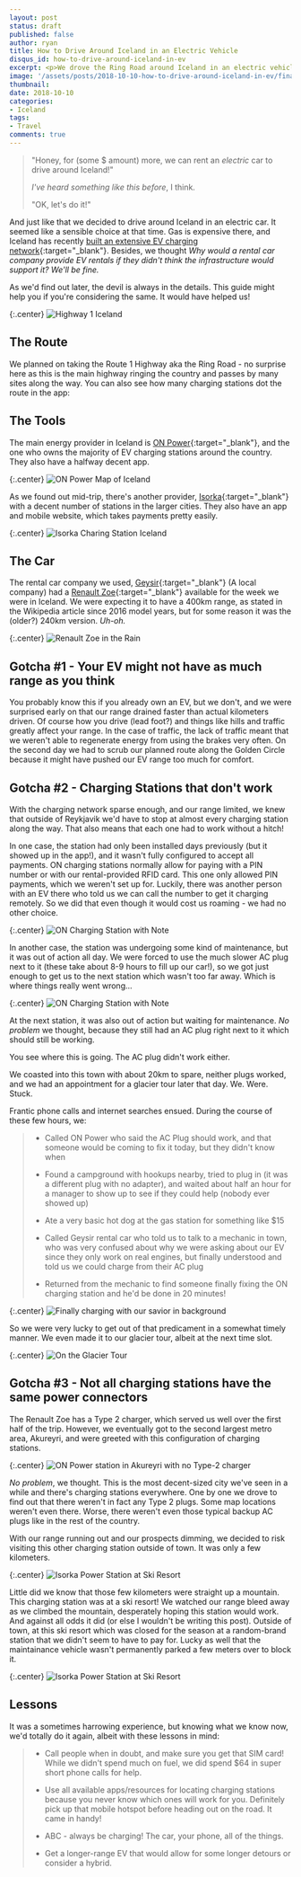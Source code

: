 ```yaml
---
layout: post
status: draft   
published: false
author: ryan
title: How to Drive Around Iceland in an Electric Vehicle
disqus_id: how-to-drive-around-iceland-in-ev
excerpt: <p>We drove the Ring Road around Iceland in an electric vehicle in a week. How did it go? This is what we learned...</p>
image: '/assets/posts/2018-10-10-how-to-drive-around-iceland-in-ev/finally-charging.jpg'
thumbnail:
date: 2018-10-10
categories:
- Iceland
tags: 
- Travel
comments: true
---
```


>"Honey, for (some $ amount) more, we can rent an _electric_ car to drive around Iceland!"
>
>_I've heard something like this before_, I think. 
>
>"OK, let's do it!"

And just like that we decided to drive around Iceland in an electric car. It seemed like a sensible choice at that time. Gas is expensive there, and Iceland has recently [built an extensive EV charging network](https://cleantechnica.com/2018/05/16/iceland-saturates-its-1300-kilometer-route-1-with-network-of-20-abb-dc-fast-chargers/){:target="_blank"}. Besides, we thought _Why would a rental car company provide EV rentals if they didn't think the infrastructure would support it? We'll be fine._

As we'd find out later, the devil is always in the details. This guide might help you if you're considering the same. It would have helped us!

{:.center}
![Highway 1 Iceland](/assets/posts/2018-10-10-how-to-drive-around-iceland-in-ev/on-the-road.jpg)  

## The Route

We planned on taking the Route 1 Highway aka the Ring Road - no surprise here as this is the main highway ringing the country and passes by many sites along the way. You can also see how many charging stations dot the route in the app:

## The Tools

The main energy provider in Iceland is [ON Power](http://www.onpower.is/){:target="_blank"}, and the one who owns the majority of EV charging stations around the country. They also have a halfway decent app.

{:.center}
![ON Power Map of Iceland](/assets/posts/2018-10-10-how-to-drive-around-iceland-in-ev/on-power-map.png)  

As we found out mid-trip, there's another provider, [Isorka](https://isorka.is/?lang=en){:target="_blank"} with a decent number of stations in the larger cities. They also have an app and mobile website, which takes payments pretty easily.

{:.center}
![Isorka Charing Station Iceland](/assets/posts/2018-10-10-how-to-drive-around-iceland-in-ev/isorka-power.jpg)  

## The Car

The rental car company we used, [Geysir](https://www.geysir.is/){:target="_blank"} (A local company) had a [Renault Zoe](https://en.wikipedia.org/wiki/Renault_Zoe){:target="_blank"} available for the week we were in Iceland. We were expecting it to have a 400km range, as stated in the Wikipedia article since 2016 model years, but for some reason it was the (older?) 240km version. _Uh-oh._

{:.center}
![Renault Zoe in the Rain](/assets/posts/2018-10-10-how-to-drive-around-iceland-in-ev/zoe-rain.jpg)  

## Gotcha #1 - Your EV might not have as much range as you think

You probably know this if you already own an EV, but we don't, and we were surprised early on that our range drained faster than actual kilometers driven. Of course how you drive (lead foot?) and things like hills and traffic greatly affect your range. In the case of traffic, the lack of traffic meant that we weren't able to regenerate energy from using the brakes very often. On the second day we had to scrub our planned route along the Golden Circle because it might have pushed our EV range too much for comfort.

## Gotcha #2 - Charging Stations that don't work

With the charging network sparse enough, and our range limited, we knew that outside of Reykjavik we'd have to stop at almost every charging station along the way. That also means that each one had to work without a hitch!

In one case, the station had only been installed days previously (but it showed up in the app!), and it wasn't fully configured to accept all payments. ON charging stations normally allow for paying with a PIN number or with our rental-provided RFID card. This one only allowed PIN payments, which we weren't set up for. Luckily, there was another person with an EV there who told us we can call the number to get it charging remotely. So we did that even though it would cost us roaming - we had no other choice.

{:.center}
![ON Charging Station with Note](/assets/posts/2018-10-10-how-to-drive-around-iceland-in-ev/station-note.jpg)  

In another case, the station was undergoing some kind of maintenance, but it was out of action all day. We were forced to use the much slower AC plug next to it (these take about 8-9 hours to fill up our car!), so we got just enough to get us to the next station which wasn't too far away. Which is where things really went wrong...

{:.center}
![ON Charging Station with Note](/assets/posts/2018-10-10-how-to-drive-around-iceland-in-ev/charging-station-maintenance.jpg) 

At the next station, it was also out of action but waiting for maintenance. _No problem_ we thought, because they still had an AC plug right next to it which should still be working. 

You see where this is going. The AC plug didn't work either. 

We coasted into this town with about 20km to spare, neither plugs worked, and we had an appointment for a glacier tour later that day. We. Were. Stuck. 

Frantic phone calls and internet searches ensued. During the course of these few hours, we:

>- Called ON Power who said the AC Plug should work, and that someone would be coming to fix it today, but they didn't know when
>
>- Found a campground with hookups nearby, tried to plug in (it was a different plug with no adapter), and waited about half an hour for a manager to show up to see if they could help (nobody ever showed up)
>
>- Ate a very basic hot dog at the gas station for something like $15
>
>- Called Geysir rental car who told us to talk to a mechanic in town, who was very confused about why we were asking about our EV since they only work on real engines, but finally understood and told us we could charge from their AC plug
>
>- Returned from the mechanic to find someone finally fixing the ON charging station and he'd be done in 20 minutes!
>

{:.center}
![Finally charging with our savior in background](/assets/posts/2018-10-10-how-to-drive-around-iceland-in-ev/finally-charging.jpg) 

So we were very lucky to get out of that predicament in a somewhat timely manner. We even made it to our glacier tour, albeit at the next time slot.

{:.center}
![On the Glacier Tour](/assets/posts/2018-10-10-how-to-drive-around-iceland-in-ev/glacier-tour.jpg) 

## Gotcha #3 - Not all charging stations have the same power connectors

The Renault Zoe has a Type 2 charger, which served us well over the first half of the trip. However, we eventually got to the second largest metro area, Akureyri, and were greeted with this configuration of charging stations.

{:.center}
![ON Power station in Akureyri with no Type-2 charger](/assets/posts/2018-10-10-how-to-drive-around-iceland-in-ev/on-power-no-type-2.png)  

_No problem_, we thought. This is the most decent-sized city we've seen in a while and there's charging stations everywhere. One by one we drove to find out that there weren't in fact any Type 2 plugs. Some map locations weren't even there. Worse, there weren't even those typical backup AC plugs like in the rest of the country. 

With our range running out and our prospects dimming, we decided to risk visiting this other charging station outside of town. It was only a few kilometers.

{:.center}
![Isorka Power Station at Ski Resort](/assets/posts/2018-10-10-how-to-drive-around-iceland-in-ev/ski-resort-charing-station-map.png)  

Little did we know that those few kilometers were straight up a mountain. This charging station was at a ski resort! We watched our range bleed away as we climbed the mountain, desperately hoping this station would work. And against all odds it did (or else I wouldn't be writing this post). Outside of town, at this ski resort which was closed for the season at a random-brand station that we didn't seem to have to pay for. Lucky as well that the maintainance vehicle wasn't permanently parked a few meters over to block it.

{:.center}
![Isorka Power Station at Ski Resort](/assets/posts/2018-10-10-how-to-drive-around-iceland-in-ev/sky-resort-charging.jpg)

## Lessons

It was a sometimes harrowing experience, but knowing what we know now, we'd totally do it again, albeit with these lessons in mind:

>- Call people when in doubt, and make sure you get that SIM card! While we didn't spend much on fuel, we did spend $64 in super short phone calls for help. 
>
>- Use all available apps/resources for locating charging stations because you never know which ones will work for you. Definitely pick up that mobile hotspot before heading out on the road. It came in handy!
>
>- ABC - always be charging! The car, your phone, all of the things.
>
>- Get a longer-range EV that would allow for some longer detours or consider a hybrid.
>
